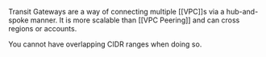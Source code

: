 Transit Gateways are a way of connecting multiple [[VPC]]s via a hub-and-spoke manner. It is more scalable than [[VPC Peering]] and can cross regions or accounts.

You cannot have overlapping CIDR ranges when doing so.
